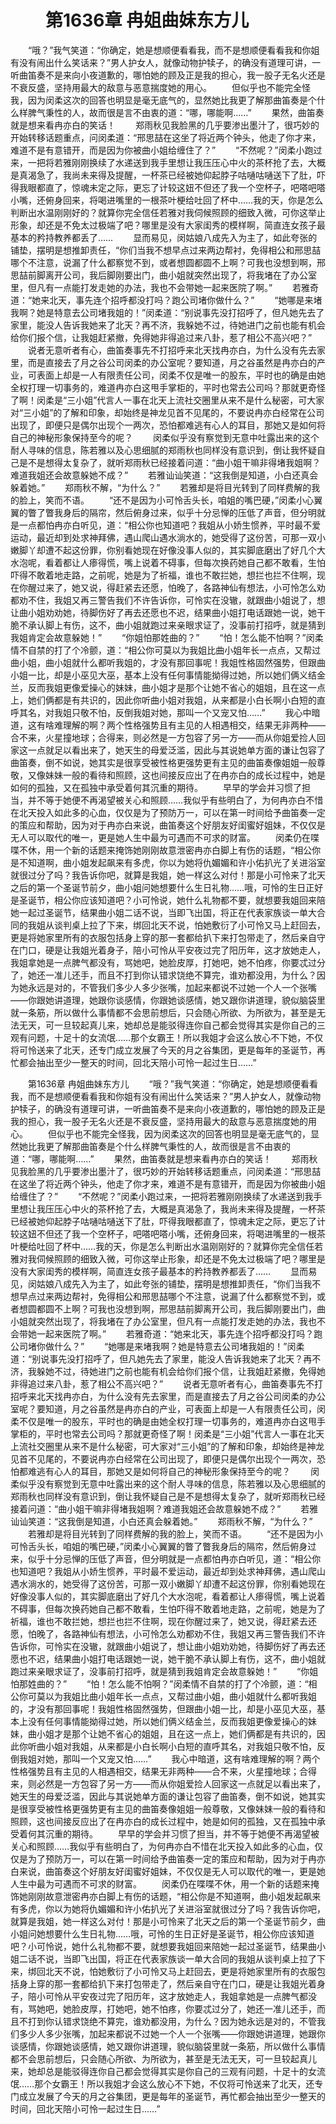 # 　　第1636章 冉姐曲妹东方儿
　　“哦？”我气笑道：“你确定，她是想顺便看看我，而不是想顺便看看我和你姐有没有闹出什么笑话来？”男人护女人，就像动物护犊子，的确没有道理可讲，一听曲笛奏不是来向小夜道歉的，哪怕她的顾及正是我的担心，我一股子无名火还是不衰反盛，坚持用最大的敌意与恶意揣度她的用心。
　　但似乎也不能完全怪我，因为闵柔这次的回答也明显是毫无底气的，显然她比我更了解那曲笛奏是个什么样脾气秉性的人，故而很是言不由衷的道：“哪，哪能啊……”
　　果然，曲笛奏就是想来看冉亦白的笑话！
　　郑雨秋见我脸黑的几乎要渗出墨汁了，很巧妙的开始转移话题重点，问闵柔道：“邢思喆在这坐了将近两个钟头，他走了你才来，难道不是有意错开，而是因为你被曲小姐给缠住了？”
　　“不然呢？”闵柔小跑过来，一把将若雅刚刚换续了水递送到我手里想让我压压心中火的茶杯抢了去，大概是真渴急了，我尚未来得及提醒，一杯茶已经被她仰起脖子咕嗵咕嗵送下了肚，吓得我眼都直了，惊魂未定之际，更忘了计较这妞不但还了我一个空杯子，吧嗒吧嗒小嘴，还俯身回来，将喝进嘴里的一根茶叶梗给吐回了杯中……我的天，你是怎么判断出水温刚刚好的？就算你完全信任若雅对我伺候照顾的细致入微，可你这举止形象，却还是不免太过极端了吧？哪里是没有大家闺秀的模样啊，简直连女孩子最基本的矜持教养都丢了……
　　显而易见，闵姑娘八成先入为主了，如此夸张的铺垫，摆明是想推卸责任，“你们当我不想早点过来两边帮衬，免得相公和邢思喆哪个不注意，说漏了什么都察觉不到，或者想圆都圆不上啊？可我也没想到啊，邢思喆前脚离开公司，我后脚刚要出门，曲小姐就突然出现了，将我堵在了办公室里，但凡有一点能打发走她的办法，我也不会带她一起来医院了啊。”
　　若雅奇道：“她来北天，事先连个招呼都没打吗？跑公司堵你做什么？”
　　“她哪是来堵我啊？她是特意去公司堵我姐的！”闵柔道：“别说事先没打招呼了，但凡她先去了家里，能没人告诉我她来了北天？再不济，我躲她不过，待她进门之前也能有机会给你们报个信，让我姐赶紧撤，免得她非得追过来八卦，惹了相公不高兴吧？”
　　说者无意听者有心，曲笛奏事先不打招呼来北天找冉亦白，为什么没有先去家里，而是直接去了月之谷公司闵柔的办公室呢？要知道，月之谷虽然是冉亦白的产业，可表面上却是一人有限责任公司，闵柔不仅是唯一的股东，平时也的确是由她全权打理一切事务的，难道冉亦白这甩手掌柜的，平时也常去公司吗？那就更奇怪了啊！闵柔是“三小姐”代言人一事在北天上流社交圈里从来不是什么秘密，可大家对“三小姐”的了解和印象，却始终是神龙见首不见尾的，不要说冉亦白经常在公司出现了，即便只是偶尔出现个一两次，恐怕都难逃有心人的耳目，那她又是如何将自己的神秘形象保持至今的呢？
　　闵柔似乎没有察觉到无意中吐露出来的这个耐人寻味的信息，陈若雅以及心思细腻的郑雨秋也同样没有意识到，倒让我怀疑自己是不是想得太复杂了，就听郑雨秋已经接着问道：“曲小姐干嘛非得堵我姐啊？难道我姐还会故意躲她不成？”
　　若雅讪讪笑道：“这我倒是知道，小白还真会躲着她。”
　　郑雨秋不解，“为什么？”
　　若雅却是将目光转到了同样费解的我的脸上，笑而不语。
　　“还不是因为小可怜舌头长，咱姐的嘴巴硬，”闵柔小心翼翼的瞥了瞥我身后的隔帘，然后俯身过来，似乎十分忌惮的压低了声音，但分明就是一点都怕冉亦白听见，道：“相公你也知道吧？我姐从小娇生惯养，平时最不爱运动，最近却到处求神拜佛，遇山爬山遇水淌水的，她受得了这份苦，可那一双小嫩脚丫却遭不起这份罪，你别看她现在好像没事人似的，其实脚底磨出了好几个大水泡呢，看着都让人瘆得慌，嘴上说着不碍事，但每次换药她自己都不敢看，生怕吓得不敢着地走路，之前呢，她是为了祈福，谁也不敢拦她，想拦也拦不住啊，现在你醒过来了，她又说，得赶紧去还愿，怕晚了，各路神仙有想法，小可怜怎么劝都劝不住，我姐又再三警告我们不许告诉你，可怜实在没辙，就跟曲小姐说了，想让曲小姐劝劝她，待脚伤好了再去还愿也不迟，结果曲小姐打电话跟她一说，她干脆不承认脚上有伤，这不，曲小姐就跑过来亲眼求证了，没事前打招呼，就是猜到我姐肯定会故意躲她！”
　　“你姐怕那姓曲的？”
　　“怕！怎么能不怕啊？”闵柔情不自禁的打了个冷颤，道：“相公你可莫以为我姐比曲小姐年长一点点，又帮过曲小姐，曲小姐就什么都听我姐的，才没有那回事呢！我姐性格固然强势，但跟曲小姐一比，却是小巫见大巫，基本上没有任何事情能拗得过她，所以她们俩义结金兰，反而我姐更像爱操心的妹妹，曲小姐才是那个让她不省心的姐姐，且在这一点上，她们俩都是有共识的，因此你听曲小姐对我姐，从来都是小白长啊小白短的直呼其名，对我姐只敬不怕，反倒我姐对她，那叫一个又宠又怕……”
　　我心中暗道，这有啥难理解的啊？两个性格强势且有主见的人相遇相交，结果无非两种——合不来，火星撞地球；合得来，则必然是一方包容了另一方——而从你姐爱捡人回家这一点就足以看出来了，她天生的母爱泛滥，因此与其说她单方面的谦让包容了曲笛奏，倒不如说，她其实是很享受被性格更强势更有主见的曲笛奏像姐姐一般尊敬，又像妹妹一般的看待和照顾，这也间接反应出了在冉亦白的成长过程中，她是如何的孤独，又在孤独中承受着何其沉重的期待。
　　早早的学会并习惯了担当，并不等于她便不再渴望被关心和照顾……我似乎有些明白了，为何冉亦白不惜在北天投入如此多的心血，仅仅是为了预防万一，可以在第一时间给予曲笛奏一定的策应和帮助，因为对于冉亦白来说，曲笛奏这个好朋友好闺蜜好姐妹，不仅仅是无人可以取代的唯一，更是她人生中最为可遇而不可求的财富。
　　闵柔仍在喋喋不休，用一个新的话题来掩饰她刚刚故意泄密冉亦白脚上有伤的话题，“相公你是不知道啊，曲小姐发起飙来有多虎，你以为她将仇媚媚和许小佑扒光了关进浴室就很过分了吗？我告诉你吧，就算是我姐，她一样这么对付！那是小可怜来了北天之后的第一个圣诞节前夕，曲小姐问她想要什么生日礼物……哦，可怜的生日正好是圣诞节，相公你应该知道吧？小可怜说，她什么礼物都不要，就想要我姐回来陪她一起过圣诞节，结果曲小姐二话不说，当即飞出国，将正在代表家族谈一单大合同的我姐从谈判桌上拉了下来，绑回北天不说，怕她敷衍了小可怜又马上赶回去，更是将她家里所有的衣服包括身上穿的那一套都给扒下来打包带走了，然后亲自守在门口，硬是让我姐光着身子，陪小可怜从平安夜过完了阳历年，这才放她走人，我姐拿她是一点脾气都没有，骂她吧，她脸皮厚，打她吧，她不怕疼，你要忒过分了，她还一准儿还手，而且不打到你认错求饶绝不算完，谁劝都没用，为什么？因为她永远是对的，不管我们多少人多少张嘴，加起来都说不过她一个人一个张嘴——你跟她讲道理，她跟你谈感情，你跟她谈感情，她又跟你讲道理，貌似脑袋里就一条筋，所以做什么事情都不会思前想后，只会随心所欲、为所欲为，甚至是无法无天，可一旦较起真儿来，她却总是能驳得连你自己都会觉得其实是你自己的三观有问题，十足十的女流氓……那个女霸王！所以我姐才会这么放心不下她，不仅将可怜送来了北天，还专门成立发展了今天的月之谷集团，更是每年的圣诞节，再忙都会抽出至少一整天的时间，回北天陪小可怜一起过生日……”

　　第1636章 冉姐曲妹东方儿
　　“哦？”我气笑道：“你确定，她是想顺便看看我，而不是想顺便看看我和你姐有没有闹出什么笑话来？”男人护女人，就像动物护犊子，的确没有道理可讲，一听曲笛奏不是来向小夜道歉的，哪怕她的顾及正是我的担心，我一股子无名火还是不衰反盛，坚持用最大的敌意与恶意揣度她的用心。
　　但似乎也不能完全怪我，因为闵柔这次的回答也明显是毫无底气的，显然她比我更了解那曲笛奏是个什么样脾气秉性的人，故而很是言不由衷的道：“哪，哪能啊……”
　　果然，曲笛奏就是想来看冉亦白的笑话！
　　郑雨秋见我脸黑的几乎要渗出墨汁了，很巧妙的开始转移话题重点，问闵柔道：“邢思喆在这坐了将近两个钟头，他走了你才来，难道不是有意错开，而是因为你被曲小姐给缠住了？”
　　“不然呢？”闵柔小跑过来，一把将若雅刚刚换续了水递送到我手里想让我压压心中火的茶杯抢了去，大概是真渴急了，我尚未来得及提醒，一杯茶已经被她仰起脖子咕嗵咕嗵送下了肚，吓得我眼都直了，惊魂未定之际，更忘了计较这妞不但还了我一个空杯子，吧嗒吧嗒小嘴，还俯身回来，将喝进嘴里的一根茶叶梗给吐回了杯中……我的天，你是怎么判断出水温刚刚好的？就算你完全信任若雅对我伺候照顾的细致入微，可你这举止形象，却还是不免太过极端了吧？哪里是没有大家闺秀的模样啊，简直连女孩子最基本的矜持教养都丢了……
　　显而易见，闵姑娘八成先入为主了，如此夸张的铺垫，摆明是想推卸责任，“你们当我不想早点过来两边帮衬，免得相公和邢思喆哪个不注意，说漏了什么都察觉不到，或者想圆都圆不上啊？可我也没想到啊，邢思喆前脚离开公司，我后脚刚要出门，曲小姐就突然出现了，将我堵在了办公室里，但凡有一点能打发走她的办法，我也不会带她一起来医院了啊。”
　　若雅奇道：“她来北天，事先连个招呼都没打吗？跑公司堵你做什么？”
　　“她哪是来堵我啊？她是特意去公司堵我姐的！”闵柔道：“别说事先没打招呼了，但凡她先去了家里，能没人告诉我她来了北天？再不济，我躲她不过，待她进门之前也能有机会给你们报个信，让我姐赶紧撤，免得她非得追过来八卦，惹了相公不高兴吧？”
　　说者无意听者有心，曲笛奏事先不打招呼来北天找冉亦白，为什么没有先去家里，而是直接去了月之谷公司闵柔的办公室呢？要知道，月之谷虽然是冉亦白的产业，可表面上却是一人有限责任公司，闵柔不仅是唯一的股东，平时也的确是由她全权打理一切事务的，难道冉亦白这甩手掌柜的，平时也常去公司吗？那就更奇怪了啊！闵柔是“三小姐”代言人一事在北天上流社交圈里从来不是什么秘密，可大家对“三小姐”的了解和印象，却始终是神龙见首不见尾的，不要说冉亦白经常在公司出现了，即便只是偶尔出现个一两次，恐怕都难逃有心人的耳目，那她又是如何将自己的神秘形象保持至今的呢？
　　闵柔似乎没有察觉到无意中吐露出来的这个耐人寻味的信息，陈若雅以及心思细腻的郑雨秋也同样没有意识到，倒让我怀疑自己是不是想得太复杂了，就听郑雨秋已经接着问道：“曲小姐干嘛非得堵我姐啊？难道我姐还会故意躲她不成？”
　　若雅讪讪笑道：“这我倒是知道，小白还真会躲着她。”
　　郑雨秋不解，“为什么？”
　　若雅却是将目光转到了同样费解的我的脸上，笑而不语。
　　“还不是因为小可怜舌头长，咱姐的嘴巴硬，”闵柔小心翼翼的瞥了瞥我身后的隔帘，然后俯身过来，似乎十分忌惮的压低了声音，但分明就是一点都怕冉亦白听见，道：“相公你也知道吧？我姐从小娇生惯养，平时最不爱运动，最近却到处求神拜佛，遇山爬山遇水淌水的，她受得了这份苦，可那一双小嫩脚丫却遭不起这份罪，你别看她现在好像没事人似的，其实脚底磨出了好几个大水泡呢，看着都让人瘆得慌，嘴上说着不碍事，但每次换药她自己都不敢看，生怕吓得不敢着地走路，之前呢，她是为了祈福，谁也不敢拦她，想拦也拦不住啊，现在你醒过来了，她又说，得赶紧去还愿，怕晚了，各路神仙有想法，小可怜怎么劝都劝不住，我姐又再三警告我们不许告诉你，可怜实在没辙，就跟曲小姐说了，想让曲小姐劝劝她，待脚伤好了再去还愿也不迟，结果曲小姐打电话跟她一说，她干脆不承认脚上有伤，这不，曲小姐就跑过来亲眼求证了，没事前打招呼，就是猜到我姐肯定会故意躲她！”
　　“你姐怕那姓曲的？”
　　“怕！怎么能不怕啊？”闵柔情不自禁的打了个冷颤，道：“相公你可莫以为我姐比曲小姐年长一点点，又帮过曲小姐，曲小姐就什么都听我姐的，才没有那回事呢！我姐性格固然强势，但跟曲小姐一比，却是小巫见大巫，基本上没有任何事情能拗得过她，所以她们俩义结金兰，反而我姐更像爱操心的妹妹，曲小姐才是那个让她不省心的姐姐，且在这一点上，她们俩都是有共识的，因此你听曲小姐对我姐，从来都是小白长啊小白短的直呼其名，对我姐只敬不怕，反倒我姐对她，那叫一个又宠又怕……”
　　我心中暗道，这有啥难理解的啊？两个性格强势且有主见的人相遇相交，结果无非两种——合不来，火星撞地球；合得来，则必然是一方包容了另一方——而从你姐爱捡人回家这一点就足以看出来了，她天生的母爱泛滥，因此与其说她单方面的谦让包容了曲笛奏，倒不如说，她其实是很享受被性格更强势更有主见的曲笛奏像姐姐一般尊敬，又像妹妹一般的看待和照顾，这也间接反应出了在冉亦白的成长过程中，她是如何的孤独，又在孤独中承受着何其沉重的期待。
　　早早的学会并习惯了担当，并不等于她便不再渴望被关心和照顾……我似乎有些明白了，为何冉亦白不惜在北天投入如此多的心血，仅仅是为了预防万一，可以在第一时间给予曲笛奏一定的策应和帮助，因为对于冉亦白来说，曲笛奏这个好朋友好闺蜜好姐妹，不仅仅是无人可以取代的唯一，更是她人生中最为可遇而不可求的财富。
　　闵柔仍在喋喋不休，用一个新的话题来掩饰她刚刚故意泄密冉亦白脚上有伤的话题，“相公你是不知道啊，曲小姐发起飙来有多虎，你以为她将仇媚媚和许小佑扒光了关进浴室就很过分了吗？我告诉你吧，就算是我姐，她一样这么对付！那是小可怜来了北天之后的第一个圣诞节前夕，曲小姐问她想要什么生日礼物……哦，可怜的生日正好是圣诞节，相公你应该知道吧？小可怜说，她什么礼物都不要，就想要我姐回来陪她一起过圣诞节，结果曲小姐二话不说，当即飞出国，将正在代表家族谈一单大合同的我姐从谈判桌上拉了下来，绑回北天不说，怕她敷衍了小可怜又马上赶回去，更是将她家里所有的衣服包括身上穿的那一套都给扒下来打包带走了，然后亲自守在门口，硬是让我姐光着身子，陪小可怜从平安夜过完了阳历年，这才放她走人，我姐拿她是一点脾气都没有，骂她吧，她脸皮厚，打她吧，她不怕疼，你要忒过分了，她还一准儿还手，而且不打到你认错求饶绝不算完，谁劝都没用，为什么？因为她永远是对的，不管我们多少人多少张嘴，加起来都说不过她一个人一个张嘴——你跟她讲道理，她跟你谈感情，你跟她谈感情，她又跟你讲道理，貌似脑袋里就一条筋，所以做什么事情都不会思前想后，只会随心所欲、为所欲为，甚至是无法无天，可一旦较起真儿来，她却总是能驳得连你自己都会觉得其实是你自己的三观有问题，十足十的女流氓……那个女霸王！所以我姐才会这么放心不下她，不仅将可怜送来了北天，还专门成立发展了今天的月之谷集团，更是每年的圣诞节，再忙都会抽出至少一整天的时间，回北天陪小可怜一起过生日……”
